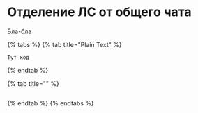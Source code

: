 # Отделение ЛС от общего чата

Бла-бла

{% tabs %}
{% tab title="Plain Text" %}
```text
Тут код
```
{% endtab %}

{% tab title="" %}
```

```
{% endtab %}
{% endtabs %}




